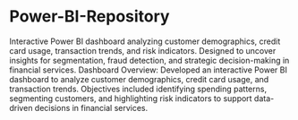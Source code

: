 # Power-BI-Repository
Interactive Power BI dashboard analyzing customer demographics, credit card usage, transaction trends, and risk indicators. Designed to uncover insights for segmentation, fraud detection, and strategic decision-making in financial services.
Dashboard Overview: Developed an interactive Power BI dashboard to analyze customer demographics, credit card usage, and transaction trends. Objectives included identifying spending patterns, segmenting customers, and highlighting risk indicators to support data-driven decisions in financial services.
